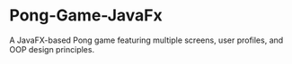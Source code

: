 # Pong-Game-JavaFx
A JavaFX-based Pong game featuring multiple screens, user profiles, and OOP design principles.
